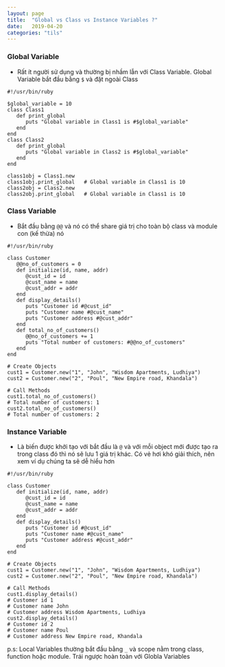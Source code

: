 ```yaml
---
layout: page
title:  "Global vs Class vs Instance Variables ?"
date:   2019-04-20
categories: "tils"
---
```


### Global Variable 

- Rất ít người sử dụng và thường bị nhầm lẫn với Class Variable. Global Variable bắt đầu bằng `$` và đặt ngoài Class
```
#!/usr/bin/ruby

$global_variable = 10
class Class1
   def print_global
      puts "Global variable in Class1 is #$global_variable"
   end
end
class Class2
   def print_global
      puts "Global variable in Class2 is #$global_variable"
   end
end

class1obj = Class1.new
class1obj.print_global   # Global variable in Class1 is 10
class2obj = Class2.new
class2obj.print_global   # Global variable in Class1 is 10
```

### Class Variable 
- Bắt đầu bằng `@@` và nó có thể share giá trị cho toàn bộ class và module con (kế thừa) nó

```
#!/usr/bin/ruby

class Customer
   @@no_of_customers = 0
   def initialize(id, name, addr)
      @cust_id = id
      @cust_name = name
      @cust_addr = addr
   end
   def display_details()
      puts "Customer id #@cust_id"
      puts "Customer name #@cust_name"
      puts "Customer address #@cust_addr"
   end
   def total_no_of_customers()
      @@no_of_customers += 1
      puts "Total number of customers: #@@no_of_customers"
   end
end

# Create Objects
cust1 = Customer.new("1", "John", "Wisdom Apartments, Ludhiya")
cust2 = Customer.new("2", "Poul", "New Empire road, Khandala")

# Call Methods
cust1.total_no_of_customers()
# Total number of customers: 1
cust2.total_no_of_customers()
# Total number of customers: 2
```

### Instance Variable

- Là biến được khởi tạo với bắt đầu là `@` và với mỗi object mới được tạo ra trong class đó thì nó sẽ lưu 1 giá trị khác. Có vẻ hơi khó giải thích, nên xem ví dụ chúng ta sẽ dễ hiểu hơn 

```
#!/usr/bin/ruby

class Customer
   def initialize(id, name, addr)
      @cust_id = id
      @cust_name = name
      @cust_addr = addr
   end
   def display_details()
      puts "Customer id #@cust_id"
      puts "Customer name #@cust_name"
      puts "Customer address #@cust_addr"
   end
end

# Create Objects
cust1 = Customer.new("1", "John", "Wisdom Apartments, Ludhiya")
cust2 = Customer.new("2", "Poul", "New Empire road, Khandala")

# Call Methods
cust1.display_details()
# Customer id 1
# Customer name John
# Customer address Wisdom Apartments, Ludhiya
cust2.display_details()
# Customer id 2
# Customer name Poul
# Customer address New Empire road, Khandala
```

p.s: Local Variables thường bắt đầu bằng `_` và scope nằm trong class, function hoặc module. Trái ngược hoàn toàn với Globla Variables